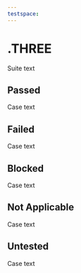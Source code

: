 ```yaml
---
testspace:
---
```

# .THREE
Suite text
## Passed
Case text
## Failed
Case text
## Blocked
Case text
## Not Applicable
Case text
## Untested
Case text
